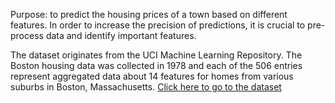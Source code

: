 Purpose: to predict the housing prices of a town based on different features. In order to increase the precision of predictions, it is crucial to pre-process data and identify important features.

The dataset originates from the UCI Machine Learning Repository. The Boston housing data was collected in 1978 and each of the 506 entries represent aggregated data about 14 features for homes from various suburbs in Boston, Massachusetts.
[Click here to go to the dataset](https://www.kaggle.com/datasets/avish5787/boston-data-set)
